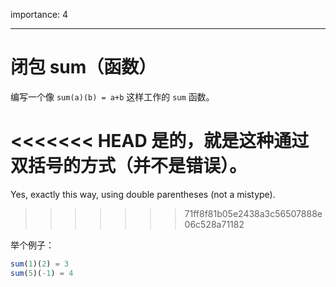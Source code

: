 importance: 4

---

# 闭包 sum（函数）

编写一个像 `sum(a)(b) = a+b` 这样工作的 `sum` 函数。

<<<<<<< HEAD
是的，就是这种通过双括号的方式（并不是错误）。
=======
Yes, exactly this way, using double parentheses (not a mistype).
>>>>>>> 71ff8f81b05e2438a3c56507888e06c528a71182

举个例子：

```js
sum(1)(2) = 3
sum(5)(-1) = 4
```

